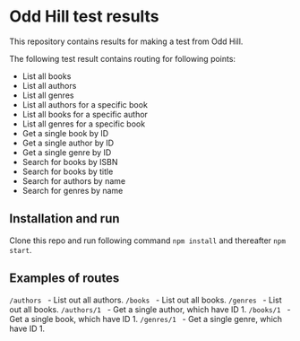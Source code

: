 # Odd Hill test results

This repository contains results for making a test from Odd Hill.

The following test result contains routing for following points:

- List all books
- List all authors
- List all genres
- List all authors for a specific book
- List all books for a specific author
- List all genres for a specific book
- Get a single book by ID
- Get a single author by ID
- Get a single genre by ID
- Search for books by ISBN
- Search for books by title
- Search for authors by name
- Search for genres by name

## Installation and run

Clone this repo and run following command `npm install` and thereafter `npm start`.

## Examples of routes

```/authors ``` - List out all authors.
```/books ``` - List out all books.
```/genres ``` - List out all books.
```/authors/1 ``` - Get a single author, which have ID 1.
```/books/1 ``` - Get a single book, which have ID 1.
```/genres/1 ``` - Get a single genre, which have ID 1.
